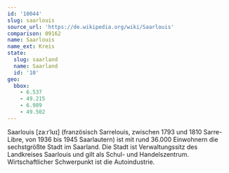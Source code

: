 ```yaml
---
id: '10044'
slug: saarlouis
source_url: 'https://de.wikipedia.org/wiki/Saarlouis'
comparison: 09162
name: Saarlouis
name_ext: Kreis
state:
  slug: saarland
  name: Saarland
  id: '10'
geo:
  bbox:
    - 6.537
    - 49.215
    - 6.989
    - 49.502
---
```


Saarlouis [zaːrˈlʊɪ] (französisch Sarrelouis, zwischen 1793 und 1810 Sarre-Libre, von 1936 bis 1945 Saarlautern) ist mit rund 36.000 Einwohnern die sechstgrößte Stadt im Saarland. Die Stadt ist Verwaltungssitz des Landkreises Saarlouis und gilt als Schul- und Handelszentrum. Wirtschaftlicher Schwerpunkt ist die Autoindustrie.
